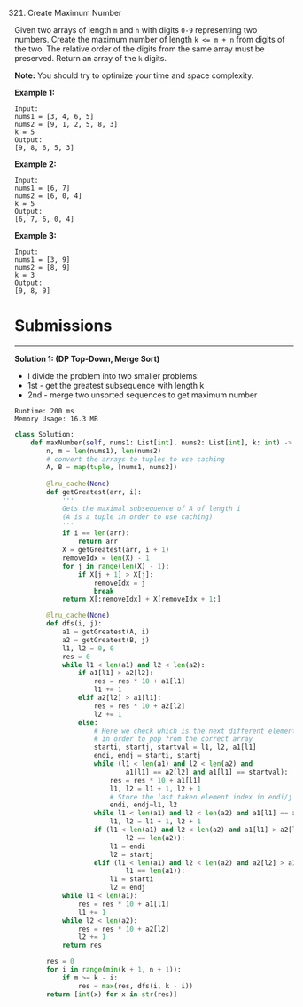 321. Create Maximum Number

Given two arrays of length `m` and `n` with digits `0-9` representing two numbers. Create the maximum number of length `k <= m + n` from digits of the two. The relative order of the digits from the same array must be preserved. Return an array of the `k` digits.

**Note:** You should try to optimize your time and space complexity.

**Example 1:**
```
Input:
nums1 = [3, 4, 6, 5]
nums2 = [9, 1, 2, 5, 8, 3]
k = 5
Output:
[9, 8, 6, 5, 3]
```

**Example 2:**
```
Input:
nums1 = [6, 7]
nums2 = [6, 0, 4]
k = 5
Output:
[6, 7, 6, 0, 4]
```

**Example 3:**
```
Input:
nums1 = [3, 9]
nums2 = [8, 9]
k = 3
Output:
[9, 8, 9]
```

# Submissions
---
**Solution 1: (DP Top-Down, Merge Sort)**

* I divide the problem into two smaller problems:
* 1st - get the greatest subsequence with length k
* 2nd - merge two unsorted sequences to get maximum number

```
Runtime: 200 ms
Memory Usage: 16.3 MB
```
```python
class Solution:
    def maxNumber(self, nums1: List[int], nums2: List[int], k: int) -> List[int]:
        n, m = len(nums1), len(nums2)
        # convert the arrays to tuples to use caching
        A, B = map(tuple, [nums1, nums2])
        
        @lru_cache(None)
        def getGreatest(arr, i):
            '''
            Gets the maximal subsequence of A of length i
            (A is a tuple in order to use caching)
            '''
            if i == len(arr):
                return arr
            X = getGreatest(arr, i + 1)
            removeIdx = len(X) - 1
            for j in range(len(X) - 1):
                if X[j + 1] > X[j]:
                    removeIdx = j
                    break
            return X[:removeIdx] + X[removeIdx + 1:]

        @lru_cache(None)
        def dfs(i, j):
            a1 = getGreatest(A, i)
            a2 = getGreatest(B, j)
            l1, l2 = 0, 0
            res = 0
            while l1 < len(a1) and l2 < len(a2):
                if a1[l1] > a2[l2]:
                    res = res * 10 + a1[l1]
                    l1 += 1
                elif a2[l2] > a1[l1]:
                    res = res * 10 + a2[l2]
                    l2 += 1
                else:
                    # Here we check which is the next different element
                    # in order to pop from the correct array
                    starti, startj, startval = l1, l2, a1[l1]
                    endi, endj = starti, startj
                    while (l1 < len(a1) and l2 < len(a2) and 
                            a1[l1] == a2[l2] and a1[l1] == startval):
                        res = res * 10 + a1[l1]
                        l1, l2 = l1 + 1, l2 + 1
                        # Store the last taken element index in endi/j
                        endi, endj=l1, l2
                    while l1 < len(a1) and l2 < len(a2) and a1[l1] == a2[l2]:
                        l1, l2 = l1 + 1, l2 + 1
                    if (l1 < len(a1) and l2 < len(a2) and a1[l1] > a2[l2] or
                            l2 == len(a2)):
                        l1 = endi
                        l2 = startj
                    elif (l1 < len(a1) and l2 < len(a2) and a2[l2] > a1[l1] or
                            l1 == len(a1)):
                        l1 = starti
                        l2 = endj
            while l1 < len(a1):
                res = res * 10 + a1[l1]
                l1 += 1
            while l2 < len(a2):
                res = res * 10 + a2[l2]
                l2 += 1
            return res

        res = 0
        for i in range(min(k + 1, n + 1)):
            if m >= k - i:
                res = max(res, dfs(i, k - i))
        return [int(x) for x in str(res)]
```